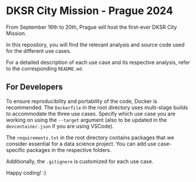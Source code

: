 # DKSR City Mission - Prague 2024

From September 16th to 20th, Prague will host the first-ever DKSR City Mission.

In this repository, you will find the relevant analysis and source code used for the different use cases.

For a detailed description of each use case and its respective analysis, refer to the corresponding `README.md`.

## For Developers

To ensure reproducibility and portability of the code, Docker is recommended. The `Dockerfile` in the root directory uses multi-stage builds to accommodate the three use cases. Specify which use case you are working on using the `--target` argument (also to be updated in the `devcontainer.json` if you are using VSCode).

The `requirements.txt` in the root directory contains packages that we consider essential for a data science project. You can add use case-specific packages in the respective folders.

Additionally, the `.gitignore` is customized for each use case.

Happy coding! :)
